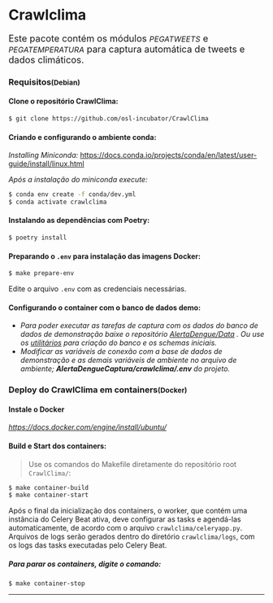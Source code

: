 # Crawlclima

<p style="font-size:18px" >Este pacote contém os módulos <i><small>PEGATWEETS</i></small> e <i><small>PEGATEMPERATURA</i></small> para captura automática de tweets e dados climáticos.</p>

### Requisitos<small>(Debian)</small>

#### Clone o repositório CrawlClima:
```bash
$ git clone https://github.com/osl-incubator/CrawlClima
```

#### Criando e configurando o ambiente conda:
*Installing Miniconda:*
https://docs.conda.io/projects/conda/en/latest/user-guide/install/linux.html

*Após a instalação do miniconda execute:*

```bash
$ conda env create -f conda/dev.yml
$ conda activate crawlclima
```

#### Instalando as dependências com Poetry:
```bash
$ poetry install
```

#### Preparando o `.env` para instalação das imagens Docker:
```bash
$ make prepare-env
```
Edite o arquivo `.env` com as credenciais necessárias.

#### Configurando o container com o banco de dados demo:

- *Para poder executar as tarefas de captura com os dados do banco de dados de demonstração baixe o repositório [AlertaDengue/Data](https://github.com/AlertaDengue/Data) . Ou use os [utilitários](https://github.com/AlertaDengueCaptura/AlertaDengueCaptura/blob/crawlclima-refactore/crawlclima/utilities/README.md) para criação do banco e os schemas iniciais.*
- *Modificar as variáveis de conexão com a base de dados de demonstração e as demais variáveis de ambiente no arquivo de ambiente; **AlertaDengueCaptura/crawlclima/.env** do projeto.*

### Deploy do CrawlClima em containers<small>(Docker)</small>

####  Instale o Docker
*https://docs.docker.com/engine/install/ubuntu/*


#### Build e Start dos containers:
> Use os comandos do Makefile diretamente do repositório root `CrawlClima/`:
```bash
$ make container-build
$ make container-start
```
Após o final da inicialização dos containers, o worker, que contém uma instância do Celery Beat ativa, deve configurar as tasks e agendá-las automaticamente, de acordo com o arquivo `crawlclima/celeryapp.py`.
Arquivos de logs serão gerados dentro do diretório `crawlclima/logs`, com os logs das tasks executadas pelo Celery Beat.


##### Para parar os containers, digite o comando:
```
$ make container-stop
```
---
